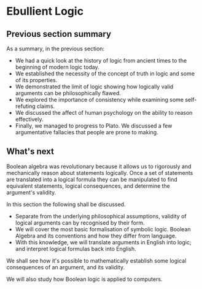 # Ebullient Logic

## Previous section summary

As a summary, in the previous section:
* We had a quick look at the history of logic from ancient times to the
  beginning of modern logic today.
* We established the necessity of the concept of truth in logic and some of its
  properties.
* We demonstrated the limit of logic showing how logically valid arguments can
  be philosophically flawed.
* We explored the importance of consistency while examining some self-refuting
  claims.
* We discussed the affect of human psychology on the ability to reason
  effectively.
* Finally, we managed to progress to Plato. We discussed a few argumentative
  fallacies that people are prone to making.

## What's next

Boolean algebra was revolutionary because it allows us to rigorously and
mechanically reason about statements logically. Once a set of statements are
translated into a logical formula they can be manipulated to find equivalent
statements, logical consequences, and determine the argument's validity.

In this section the following shall be discussed.
* Separate from the underlying philosophical assumptions, validity of logical     arguments can by recognised by their form.
* We will cover the most basic formalisation of symbolic logic.
  Boolean Algebra and its conventions and how they differ from language.
* With this knowledge, we will translate arguments in English into logic; and
interpret logical formulas back into English.

We shall see how it's possible to mathematically establish some logical
consequences of an argument, and its validity.

We will also study how Boolean logic is applied to computers.
